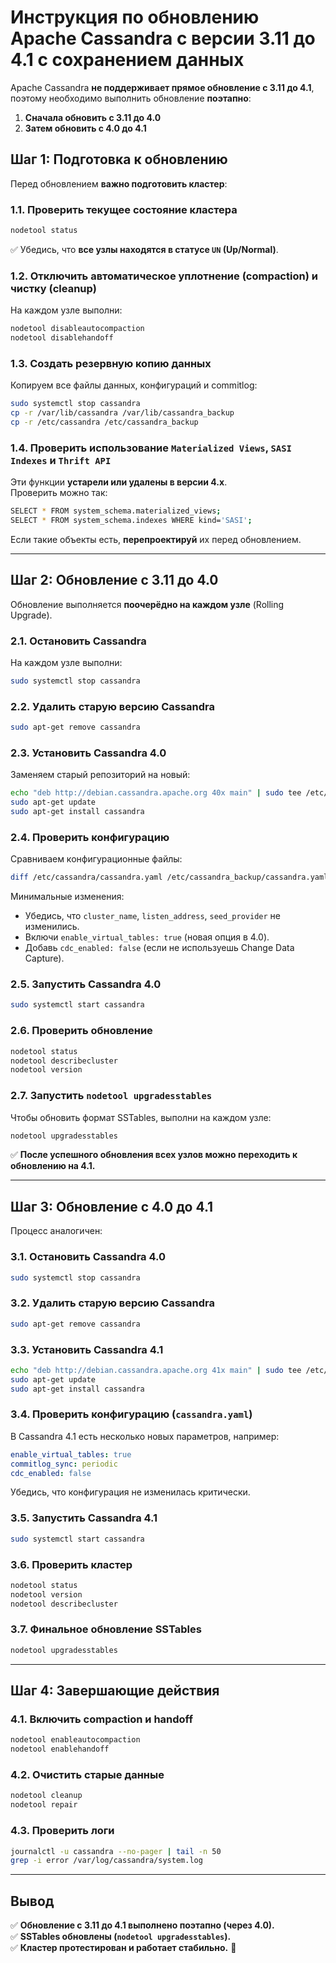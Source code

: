 # **Инструкция по обновлению Apache Cassandra с версии 3.11 до 4.1 с сохранением данных**  

Apache Cassandra **не поддерживает прямое обновление с 3.11 до 4.1**, поэтому необходимо выполнить обновление **поэтапно**:  
1. **Сначала обновить с 3.11 до 4.0**  
2. **Затем обновить с 4.0 до 4.1**  

## **Шаг 1: Подготовка к обновлению**  
Перед обновлением **важно подготовить кластер**:

### **1.1. Проверить текущее состояние кластера**  
```bash
nodetool status
```
✅ Убедись, что **все узлы находятся в статусе `UN` (Up/Normal)**.  

### **1.2. Отключить автоматическое уплотнение (compaction) и чистку (cleanup)**  
На каждом узле выполни:  
```bash
nodetool disableautocompaction
nodetool disablehandoff
```

### **1.3. Создать резервную копию данных**  
Копируем все файлы данных, конфигураций и commitlog:  
```bash
sudo systemctl stop cassandra
cp -r /var/lib/cassandra /var/lib/cassandra_backup
cp -r /etc/cassandra /etc/cassandra_backup
```

### **1.4. Проверить использование `Materialized Views`, `SASI Indexes` и `Thrift API`**  
Эти функции **устарели или удалены в версии 4.x**.  
Проверить можно так:  
```bash
SELECT * FROM system_schema.materialized_views;
SELECT * FROM system_schema.indexes WHERE kind='SASI';
```
Если такие объекты есть, **перепроектируй** их перед обновлением.

---

## **Шаг 2: Обновление с 3.11 до 4.0**  
Обновление выполняется **поочерёдно на каждом узле** (Rolling Upgrade).

### **2.1. Остановить Cassandra**  
На каждом узле выполни:  
```bash
sudo systemctl stop cassandra
```

### **2.2. Удалить старую версию Cassandra**  
```bash
sudo apt-get remove cassandra
```

### **2.3. Установить Cassandra 4.0**  
Заменяем старый репозиторий на новый:  
```bash
echo "deb http://debian.cassandra.apache.org 40x main" | sudo tee /etc/apt/sources.list.d/cassandra.list
sudo apt-get update
sudo apt-get install cassandra
```

### **2.4. Проверить конфигурацию**  
Сравниваем конфигурационные файлы:  
```bash
diff /etc/cassandra/cassandra.yaml /etc/cassandra_backup/cassandra.yaml
```
Минимальные изменения:
- Убедись, что `cluster_name`, `listen_address`, `seed_provider` не изменились.
- Включи `enable_virtual_tables: true` (новая опция в 4.0).
- Добавь `cdc_enabled: false` (если не используешь Change Data Capture).

### **2.5. Запустить Cassandra 4.0**  
```bash
sudo systemctl start cassandra
```

### **2.6. Проверить обновление**  
```bash
nodetool status
nodetool describecluster
nodetool version
```

### **2.7. Запустить `nodetool upgradesstables`**  
Чтобы обновить формат SSTables, выполни на каждом узле:  
```bash
nodetool upgradesstables
```

✅ **После успешного обновления всех узлов можно переходить к обновлению на 4.1.**

---

## **Шаг 3: Обновление с 4.0 до 4.1**  

Процесс аналогичен:

### **3.1. Остановить Cassandra 4.0**
```bash
sudo systemctl stop cassandra
```

### **3.2. Удалить старую версию Cassandra**
```bash
sudo apt-get remove cassandra
```

### **3.3. Установить Cassandra 4.1**
```bash
echo "deb http://debian.cassandra.apache.org 41x main" | sudo tee /etc/apt/sources.list.d/cassandra.list
sudo apt-get update
sudo apt-get install cassandra
```

### **3.4. Проверить конфигурацию (`cassandra.yaml`)**
В Cassandra 4.1 есть несколько новых параметров, например:
```yaml
enable_virtual_tables: true
commitlog_sync: periodic
cdc_enabled: false
```
Убедись, что конфигурация не изменилась критически.

### **3.5. Запустить Cassandra 4.1**
```bash
sudo systemctl start cassandra
```

### **3.6. Проверить кластер**
```bash
nodetool status
nodetool version
nodetool describecluster
```

### **3.7. Финальное обновление SSTables**
```bash
nodetool upgradesstables
```

---

## **Шаг 4: Завершающие действия**
### **4.1. Включить compaction и handoff**
```bash
nodetool enableautocompaction
nodetool enablehandoff
```

### **4.2. Очистить старые данные**
```bash
nodetool cleanup
nodetool repair
```

### **4.3. Проверить логи**
```bash
journalctl -u cassandra --no-pager | tail -n 50
grep -i error /var/log/cassandra/system.log
```

---

## **Вывод**
✅ **Обновление с 3.11 до 4.1 выполнено поэтапно (через 4.0).**  
✅ **SSTables обновлены (`nodetool upgradesstables`).**  
✅ **Кластер протестирован и работает стабильно.** 🚀